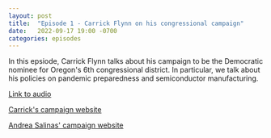```yaml
---
layout: post
title:  "Episode 1 - Carrick Flynn on his congressional campaign"
date:   2022-09-17 19:00 -0700
categories: episodes
---
```


In this epsiode, Carrick Flynn talks about his campaign to be the Democratic nominee for Oregon's 6th congressional district. In particular, we talk about his policies on pandemic preparedness and semiconductor manufacturing.

[Link to audio](https://sites.libsyn.com/438081/1-carrick-flynn-on-his-congressional-campaign)

[Carrick's campaign website](https://www.carrickflynnfororegon.com/)

[Andrea Salinas' campaign website](https://www.andreasalinasfororegon.com/)
